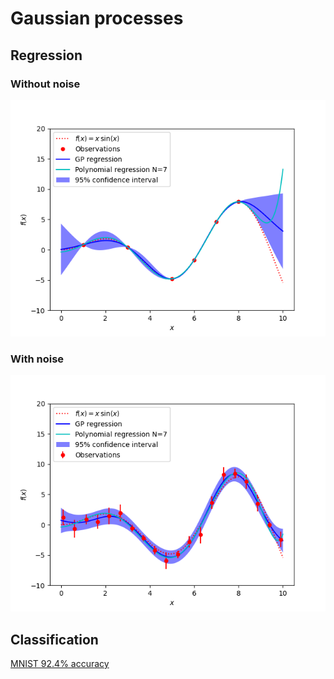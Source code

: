 # Gaussian processes

## Regression
### Without noise
<img src="https://raw.githubusercontent.com/dredwardhyde/gaussian-processes/main/without_noise.png" width="640"/>  

### With noise
<img src="https://raw.githubusercontent.com/dredwardhyde/gaussian-processes/main/with_noise.png" width="640"/>  

## Classification  
[MNIST 92.4% accuracy](https://github.com/dredwardhyde/gaussian-processes/blob/main/classification.py)  
